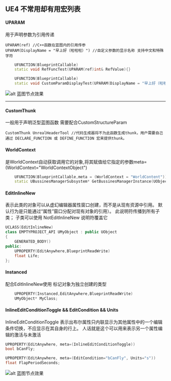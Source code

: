 ## UE4 不常用却有用宏列表

#### UPARAM
用于声明参数为引用传递
```
UPARAM(ref) //C++函数在蓝图内的引用传参
UPARAM(DisplayName = "早上好（啦啦啦）") //自定义参数的显示名称 支持中文和特殊字符
```

``` C++
	UFUNCTION(BlueprintCallable)
	static void RefFuncTest(UPARAM(ref)int& RefValue){}

	UFUNCTION(BlueprintCallable)
	static void CustomParamDisplayTest(UPARAM(DisplayName = "早上好（啦啦啦）")int& RefValue){}

```
![alt 蓝图节点效果](https://1093390492.github.io/Image/Unreal_MetaWold/0.png)

---


#### CustomThunk
一般用于声明泛型蓝图函数 需要配合CustomStructureParam
```
CustomThunk UnrealHeaderTool //代码生成器将不为此函数生成thunk，用户需要自己通过 DECLARE_FUNCTION 或 DEFINE_FUNCTION 宏来提供thunk。
```

#### WorldContext
是WorldContext自动获取调用它的对象,将其赋值给它指定的参数meta=(WorldContext="WorldContextObject")
```C++
	UFUNCTION(BlueprintCallable,meta = (WorldContext = "WorldContent"))
	static UBussinesManagerSubsystem* GetBussinesManagerInstance(UObject* WorldContent);
```

#### EditInlineNew
表示此类的对象可以从虚幻编辑器属性窗口创建，而不是从现有资源中引用。  默认行为是只能通过“属性”窗口分配对现有对象的引用）。  此说明符传播到所有子类；  子类可以使用 NotEditInlineNew 说明符覆盖它
``` C++
UCLASS(EditInlineNew)
class EMPTYPROJECT_API UMyObject : public UObject
{
	GENERATED_BODY()
public:
	UPROPERTY(EditAnywhere,BlueprintReadWrite)
	float Life;
};
```
#### Instanced
配合EditInlineNew使用 标记对象为独立创建的类型 
``` C++
	UPROPERTY(Instanced,EditAnywhere,BlueprintReadWrite)
	UMyObject* MyClass;
```

#### InlineEditConditionToggle && EditCondition && Units
InlineEditConditionToggle 表示出布尔属性只内联显示为其他属性中的一个编辑条件切换，不应显示在其自身的行上。
人话就是这个可以用来表示另一个属性编辑的激活与未激活
``` C++
UPROPERTY(EditAnywhere, meta=(InlineEditConditionToggle))
bool bCanFly;

UPROPERTY(EditAnywhere, meta=(EditCondition="bCanFly", Units="s"))
float FlapPeriodSeconds;
```
![alt 蓝图节点效果](https://1093390492.github.io/Image/Unreal_MetaWold/1.gif)